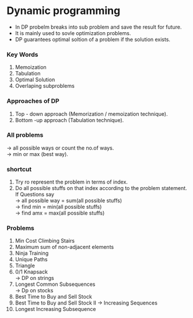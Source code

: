 # Dynamic programming
* In DP probelm breaks into sub problem and save the result for future.  
* It is mainly used to sovle optimization problems.  
* DP guarantees optimal soltion of a problem if the solution exists.  

### Key Words  
1) Memoization  
2) Tabulation  
3) Optimal Solution  
4) Overlaping subproblems


### Approaches of DP
1) Top - down approach (Memorization / memoization technique).  
2) Bottom -up approach (Tabulation technique).  



### All problems
-> all possible ways or count the no.of ways.  
-> min or max (best way).  


### shortcut
1) Try ro represent the problem in terms of index.  
2) Do all possible stuffs on that index according to the problem statement.  
If Questions say  
-> all possible way = sum(all possible stuffs)  
-> find min = min(all possible stuffs)  
-> find amx = max(all possible stuffs)  


### Problems
1) Min Cost Climbing Stairs  
2) Maximum sum of non-adjacent elements  
3) Ninja Training  
4) Unique Paths  
5) Triangle  
6) 0/1 Knapsack  
-> DP on strings
7) Longest Common Subsequences  
-> Dp on stocks  
8) Best Time to Buy and Sell Stock 
9) Best Time to Buy and Sell Stock II
-> Increasing Sequences  
10) Longest Increasing Subsequence  